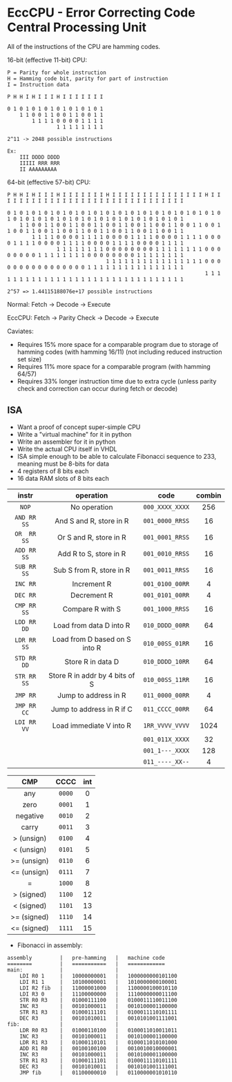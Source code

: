 # EccCPU - Error Correcting Code Central Processing Unit

All of the instructions of the CPU are hamming codes.

16-bit (effective 11-bit) CPU:

    P = Parity for whole instruction
    H = Hamming code bit, parity for part of instruction
    I = Instruction data

    P H H I H I I I H I I I I I I I

    0 1 0 1 0 1 0 1 0 1 0 1 0 1 0 1
        1 1 0 0 1 1 0 0 1 1 0 0 1 1
            1 1 1 1 0 0 0 0 1 1 1 1
                    1 1 1 1 1 1 1 1

    2^11 -> 2048 possible instructions

    Ex:
        III DDDD DDDD
        IIIII RRR RRR
        II AAAAAAAAA

64-bit (effective 57-bit) CPU:

    P H H I H I I I H I I I I I I I H I I I I I I I I I I I I I I I H I I I I I I I I I I I I I I I I I I I I I I I I I I I I I I I

    0 1 0 1 0 1 0 1 0 1 0 1 0 1 0 1 0 1 0 1 0 1 0 1 0 1 0 1 0 1 0 1 0 1 0 1 0 1 0 1 0 1 0 1 0 1 0 1 0 1 0 1 0 1 0 1 0 1 0 1 0 1 0 1
        1 1 0 0 1 1 0 0 1 1 0 0 1 1 0 0 1 1 0 0 1 1 0 0 1 1 0 0 1 1 0 0 1 1 0 0 1 1 0 0 1 1 0 0 1 1 0 0 1 1 0 0 1 1 0 0 1 1 0 0 1 1
            1 1 1 1 0 0 0 0 1 1 1 1 0 0 0 0 1 1 1 1 0 0 0 0 1 1 1 1 0 0 0 0 1 1 1 1 0 0 0 0 1 1 1 1 0 0 0 0 1 1 1 1 0 0 0 0 1 1 1 1
                    1 1 1 1 1 1 1 1 0 0 0 0 0 0 0 0 1 1 1 1 1 1 1 1 0 0 0 0 0 0 0 0 1 1 1 1 1 1 1 1 0 0 0 0 0 0 0 0 1 1 1 1 1 1 1 1
                                    1 1 1 1 1 1 1 1 1 1 1 1 1 1 1 1 0 0 0 0 0 0 0 0 0 0 0 0 0 0 0 0 1 1 1 1 1 1 1 1 1 1 1 1 1 1 1 1
                                                                    1 1 1 1 1 1 1 1 1 1 1 1 1 1 1 1 1 1 1 1 1 1 1 1 1 1 1 1 1 1 1 1

    2^57 => 1.44115188076e+17 possible instructions

Normal:
    Fetch -> Decode -> Execute

EccCPU:
    Fetch -> Parity Check -> Decode -> Execute

Caviates:
- Requires 15% more space for a comparable program due to storage of hamming codes (with hamming 16/11) (not including reduced instruction set size)
- Requires 11% more space for a comparable program (with hamming 64/57)
- Requires 33% longer instruction time due to extra cycle (unless parity check and correction can occur during fetch or decode)

## ISA

- Want a proof of concept super-simple CPU
- Write a "virtual machine" for it in python
- Write an assembler for it in python
- Write the actual CPU itself in VHDL
- ISA simple enough to be able to calculate Fibonacci sequence to 233, meaning must be 8-bits for data
- 4 registers of 8 bits each
- 16 data RAM slots of 8 bits each

| instr | operation | code | combin |
|:-----:|:---------:|:----:|:------:|
| `NOP`         | No operation                      | `000_XXXX_XXXX` |  256 |
| `AND RR SS`   | And S and R, store in R           | `001_0000_RRSS` |   16 |
| `OR  RR SS`   | Or S and R, store in R            | `001_0001_RRSS` |   16 |
| `ADD RR SS`   | Add R to S, store in R            | `001_0010_RRSS` |   16 |
| `SUB RR SS`   | Sub S from R, store in R          | `001_0011_RRSS` |   16 |
| `INC RR`      | Increment R                       | `001_0100_00RR` |    4 |
| `DEC RR`      | Decrement R                       | `001_0101_00RR` |    4 |
| `CMP RR SS`   | Compare R with S                  | `001_1000_RRSS` |   16 |
| `LDD RR DD`   | Load from data D into R           | `010_DDDD_00RR` |   64 |
| `LDR RR SS`   | Load from D based on S into R     | `010_00SS_01RR` |   16 |
| `STD RR DD`   | Store R in data D                 | `010_DDDD_10RR` |   64 |
| `STR RR SS`   | Store R in addr by 4 bits of S    | `010_00SS_11RR` |   16 |
| `JMP RR`      | Jump to address in R              | `011_0000_00RR` |    4 |
| `JMP RR CC`   | Jump to address in R if C         | `011_CCCC_00RR` |   64 |
| `LDI RR VV`   | Load immediate V into R           | `1RR_VVVV_VVVV` | 1024 |
| ` `           |                                   | `001_011X_XXXX` |   32 |
| ` `           |                                   | `001_1---_XXXX` |  128 |
| ` `           |                                   | `011_----_XX--` |    4 |

| CMP | CCCC | int |
|:---:|:----:|:---:|
| any         | `0000` |  0 |
| zero        | `0001` |  1 |
| negative    | `0010` |  2 |
| carry       | `0011` |  3 |
| >  (unsign) | `0100` |  4 |
| <  (unsign) | `0101` |  5 |
| >= (unsign) | `0110` |  6 |
| <= (unsign) | `0111` |  7 |
| =           | `1000` |  8 |
| >  (signed) | `1100` | 12 |
| <  (signed) | `1101` | 13 |
| >= (signed) | `1110` | 14 |
| <= (signed) | `1111` | 15 |


- Fibonacci in assembly:

```
assembly         |   pre-hamming   |   machine code
========         |   ===========   |   ============
main:            |                 |   
    LDI R0 1     |   10000000001   |   1000000000101100
    LDI R1 1     |   10100000001   |   1010000000100001
    LDI R2 fib   |   11000001000   |   1100000100010110
    LDI R3 0     |   11100000000   |   1110000000011100
    STR R0 R3    |   01000111100   |   0100011110011100
    INC R3       |   00101000011   |   0010100001100000
    STR R1 R3    |   01000111101   |   0100011110101111
    DEC R3       |   00101010011   |   0010101001111001
fib:             |                 |   
    LDR R0 R3    |   01000110100   |   0100011010011011
    INC R3       |   00101000011   |   0010100001100000
    LDR R1 R3    |   01000110101   |   0100011010101000
    ADD R1 R0    |   00100100100   |   0010010010000001
    INC R3       |   00101000011   |   0010100001100000
    STR R1 R3    |   01000111101   |   0100011110101111
    DEC R3       |   00101010011   |   0010101001111001
    JMP fib      |   01100000010   |   0110000001010110
```
